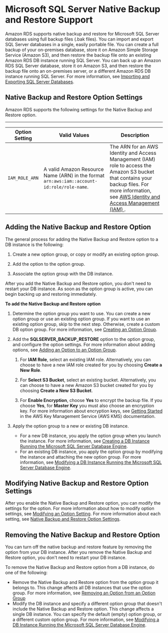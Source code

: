 # Microsoft SQL Server Native Backup and Restore Support<a name="Appendix.SQLServer.Options.BackupRestore"></a>

Amazon RDS supports native backup and restore for Microsoft SQL Server databases using full backup files \(\.bak files\)\. You can import and export SQL Server databases in a single, easily portable file\. You can create a full backup of your on\-premises database, store it on Amazon Simple Storage Service \(Amazon S3\), and then restore the backup file onto an existing Amazon RDS DB instance running SQL Server\. You can back up an Amazon RDS SQL Server database, store it on Amazon S3, and then restore the backup file onto an on\-premises server, or a different Amazon RDS DB instance running SQL Server\. For more information, see [Importing and Exporting SQL Server Databases](SQLServer.Procedural.Importing.md)\. 

## Native Backup and Restore Option Settings<a name="Appendix.SQLServer.Options.BackupRestore.Options"></a>

Amazon RDS supports the following settings for the Native Backup and Restore option\. 


****  

| Option Setting | Valid Values | Description | 
| --- | --- | --- | 
| `IAM_ROLE_ARN` |  A valid Amazon Resource Name \(ARN\) in the format `arn:aws:iam::account-id:role/role-name`\.   |  The ARN for an AWS Identity and Access Management \(IAM\) role to access the Amazon S3 bucket that contains your backup files\. For more information, see [ AWS Identity and Access Management \(IAM\) ](http://docs.aws.amazon.com/general/latest/gr/aws-arns-and-namespaces.html#arn-syntax-iam)\.   | 

## Adding the Native Backup and Restore Option<a name="Appendix.SQLServer.Options.BackupRestore.Add"></a>

The general process for adding the Native Backup and Restore option to a DB instance is the following: 

1. Create a new option group, or copy or modify an existing option group\.

1. Add the option to the option group\.

1. Associate the option group with the DB instance\.

After you add the Native Backup and Restore option, you don't need to restart your DB instance\. As soon as the option group is active, you can begin backing up and restoring immediately\. 

**To add the Native Backup and Restore option**

1. Determine the option group you want to use\. You can create a new option group or use an existing option group\. If you want to use an existing option group, skip to the next step\. Otherwise, create a custom DB option group\. For more information, see [Creating an Option Group](USER_WorkingWithOptionGroups.md#USER_WorkingWithOptionGroups.Create)\. 

1. Add the **SQLSERVER\_BACKUP\_RESTORE** option to the option group, and configure the option settings\. For more information about adding options, see [Adding an Option to an Option Group](USER_WorkingWithOptionGroups.md#USER_WorkingWithOptionGroups.AddOption)\. 

   1. For **IAM Role**, select an existing IAM role\. Alternatively, you can choose to have a new IAM role created for you by choosing **Create a New Role**\. 

   1. For **Select S3 Bucket**, select an existing bucket\. Alternatively, you can choose to have a new Amazon S3 bucket created for you by choosing **Create a New S3 Bucket**\. 

   1. For **Enable Encryption**, choose **Yes** to encrypt the backup file\. If you choose **Yes**, for **Master Key** you must also choose an encryption key\. For more information about encryption keys, see [ Getting Started ](http://docs.aws.amazon.com/kms/latest/developerguide/getting-started.html) in the AWS Key Management Service \(AWS KMS\) documentation\. 

1. Apply the option group to a new or existing DB instance\. 
   + For a new DB instance, you apply the option group when you launch the instance\. For more information, see [Creating a DB Instance Running the Microsoft SQL Server Database Engine](USER_CreateMicrosoftSQLServerInstance.md)\. 
   + For an existing DB instance, you apply the option group by modifying the instance and attaching the new option group\. For more information, see [Modifying a DB Instance Running the Microsoft SQL Server Database Engine](USER_ModifyInstance.SQLServer.md)\. 

## Modifying Native Backup and Restore Option Settings<a name="Appendix.SQLServer.Options.BackupRestore.ModifySettings"></a>

After you enable the Native Backup and Restore option, you can modify the settings for the option\. For more information about how to modify option settings, see [Modifying an Option Setting](USER_WorkingWithOptionGroups.md#USER_WorkingWithOptionGroups.ModifyOption)\. For more information about each setting, see [Native Backup and Restore Option Settings](#Appendix.SQLServer.Options.BackupRestore.Options)\. 

## Removing the Native Backup and Restore Option<a name="Appendix.SQLServer.Options.BackupRestore.Remove"></a>

You can turn off the native backup and restore feature by removing the option from your DB instance\. After you remove the Native Backup and Restore option, you don't need to restart your DB instance\. 

To remove the Native Backup and Restore option from a DB instance, do one of the following: 
+ Remove the Native Backup and Restore option from the option group it belongs to\. This change affects all DB instances that use the option group\. For more information, see [Removing an Option from an Option Group](USER_WorkingWithOptionGroups.md#USER_WorkingWithOptionGroups.RemoveOption) 
+ Modify the DB instance and specify a different option group that doesn't include the Native Backup and Restore option\. This change affects a single DB instance\. You can specify the default \(empty\) option group, or a different custom option group\. For more information, see [Modifying a DB Instance Running the Microsoft SQL Server Database Engine](USER_ModifyInstance.SQLServer.md)\. 
